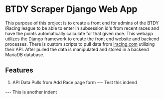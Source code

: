 # BTDY Scraper Django Web App

This purpose of this project is to create a front end for admins of the BTDY iRacing league to be able to enter in subsession id's from recent races and have the points automatically calculate for that given race. This webapp utilizes the Django framework to create the front end website and backend processes. There is custom scripts to pull data from [iracing.com](https://www.iracing.com) utilizing their API. After pulled the data is manipulated and stored in a backend MariaDB database. 

## Features

1. API Data Pulls from Add Race page form
--- Test this indend

--- This is another indent